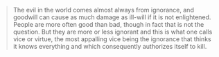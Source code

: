 > The evil in the world comes almost always from ignorance, and goodwill can cause as much damage as ill-will if it is not enlightened. People are more often good than bad, though in fact that is not the question. But they are more or less ignorant and this is what one calls vice or virtue, the most appalling vice being the ignorance that thinks it knows everything and which consequently authorizes itself to kill. 